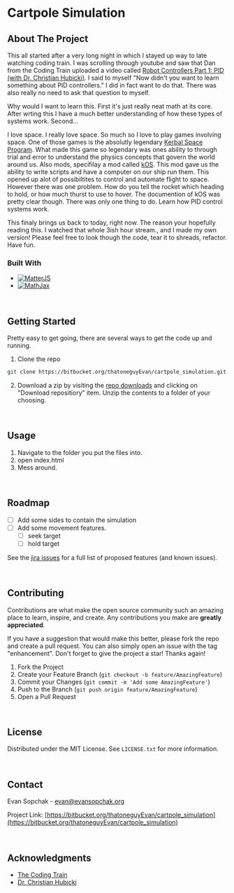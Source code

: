 <a name="readme-top"></a>

# Cartpole Simulation

<!-- ABOUT THE PROJECT -->
## About The Project

This all started after a very long night in which I stayed up way to late watching coding train. I was scrolling through youtube and saw that Dan from the Coding Train uploaded a video called [Robot Controllers Part 1: PID (with Dr. Christian Hubicki)](https://www.youtube.com/watch?v=fWQWX9-8_sA). I said to myself "Now didn't you want to learn something about PID controllers." I did in fact want to do that. There was also really no need to ask that question to myself. 

Why would I want to learn this. First it's just really neat math at its core. After wrting this I have a much better understanding of how these types of systems work. Second...

I love space. I really love space. So much so I love to play games involving space. One of those games is the absolutly legendary [Kerbal Space Program](https://www.kerbalspaceprogram.com). What made this game so legendary was ones ability to through trial and error to understand the physics concepts that govern the world around us. Also mods, specifilay a mod called [kOS](https://ksp-kos.github.io/KOS/). This mod gave us the ability to write scripts and have a computer on our ship run them. This opened up alot of possibiltites to control and automate flight to space. However there was one problem. How do you tell the rocket which heading to hold, or how much thurst to use to hover. The documention of kOS was pretty clear though. There was only one thing to do. Learn how PID control systems work.

This finaly brings us back to today, right now. The reason your hopefully reading this. I watched that whole 3ish hour stream., and I made my own version! Please feel free to look though the code, tear it to shreads, refactor. Have fun.


### Built With

* [![MatterJS][Matter.js]][Matter-url]
* [![MathJax][MathJax.js]][Mathjax-url]

</br>

<!-- GETTING STARTED -->
## Getting Started

Pretty easy to get going, there are several ways to get the code up and running.
1. Clone the repo
```sh 
git clone https://bitbucket.org/thatoneguyEvan/cartpole_simulation.git
```
2. Download a zip by visiting the [repo downloads](https://bitbucket.org/thatoneguyEvan/cartpole_simulation/downloads/) and clicking on "Download repositiory" item. Unzip the contents to a folder of your choosing.


</br>

<!-- USAGE EXAMPLES -->
## Usage

1. Navigate to the folder you put the files into.
2. open index.html
3. Mess around.


</br>

<!-- ROADMAP -->
## Roadmap

- [ ] Add some sides to contain the simulation
- [ ] Add some movement features.
    - [ ] seek target
    - [ ] hold target

See the [jira issues](https://bitbucket.org/thatoneguyEvan/cartpole_simulation/jira) for a full list of proposed features (and known issues).


</br>

<!-- CONTRIBUTING -->
## Contributing

Contributions are what make the open source community such an amazing place to learn, inspire, and create. Any contributions you make are **greatly appreciated**.

If you have a suggestion that would make this better, please fork the repo and create a pull request. You can also simply open an issue with the tag "enhancement".
Don't forget to give the project a star! Thanks again!

1. Fork the Project
2. Create your Feature Branch (`git checkout -b feature/AmazingFeature`)
3. Commit your Changes (`git commit -m 'Add some AmazingFeature'`)
4. Push to the Branch (`git push origin feature/AmazingFeature`)
5. Open a Pull Request

</br>

<!-- LICENSE -->
## License

Distributed under the MIT License. See `LICENSE.txt` for more information.


</br>

<!-- CONTACT -->
## Contact

Evan Sopchak - evan@evansopchak.org

Project Link: [https://bitbucket.org/thatoneguyEvan/cartpole_simulation](https://bitbucket.org/thatoneguyEvan/cartpole_simulation)


</br>

<!-- ACKNOWLEDGMENTS -->
## Acknowledgments

* [The Coding Train](https://www.youtube.com/c/TheCodingTrain)
* [Dr. Christian Hubicki](https://twitter.com/chubicki)




<!-- MARKDOWN LINKS & IMAGES -->
<!-- https://www.markdownguide.org/basic-syntax/#reference-style-links -->

[Matter.js]: https://img.shields.io/badge/Matter.js-0.18.0-green
[MathJax.js]: https://img.shields.io/badge/Mathjax-3.2-green
[Matter-url]: https://nextjs.org/
[Mathjax-url]: https://reactjs.org/
[product-screenshot]: https://i.ibb.co/2M4FHXQ/App-Screenshot.png